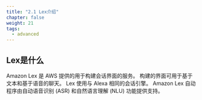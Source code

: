 ```yaml
---
title: "2.1 Lex介绍"
chapter: false
weight: 21
tags:
  - advanced
---
```


## Lex是什么
Amazon Lex 是 AWS 提供的用于构建会话界面的服务。 构建的界面可用于基于文本和基于语音的聊天。 Lex 使用与 Alexa 相同的会话引擎。 Amazon Lex 自动程序由自动语音识别 (ASR) 和自然语言理解 (NLU) 功能提供支持。

